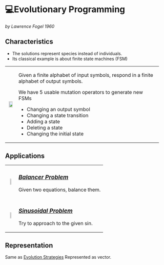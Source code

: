 # 💻Evolutionary Programming


_by Lawrence Fogel 1960_

## **Characteristics**

* The solutions represent species instead of individuals.
* Its classical example is about finite state machines (FSM)

<table><tr><td>
<p align="center">
<img width="80%" src="https://raw.githubusercontent.com/saracarolina12/IA_School/master/Semestres/Optimizaci%C3%B3n%20y%20Metaheur%C3%ADsticas%20II/Cheat%20Sheets/imgs/EP_FSM.png"> </img>

        
</p>

</td><td>

Given a finite alphabet of input symbols, respond in a finite alphabet of output symbols.

We have 5 usable mutation operators to generate new FSMs

* Changing an output symbol
* Changing a state transition
* Adding a state
* Deleting a state
* Changing the initial state


</td><tr>
</table>


## **Applications**
<table><tr><td>
<p align="center">
<img width="30%" src="https://raw.githubusercontent.com/saracarolina12/IA_School/master/Semestres/Optimizaci%C3%B3n%20y%20Metaheur%C3%ADsticas%20II/Cheat%20Sheets/imgs/EP_prob_balancer.png"> </img>

        
</p>

</td><td>

### <u> _[Balancer Problem](https://github.com/saracarolina12/IA_School/tree/master/Semestres/Optimizaci%C3%B3n%20y%20Metaheur%C3%ADsticas%20II/Evolutionary%20Computation/EvolutionaryProgramming/Balancer)_ </u>

Given two equations, balance them.



</td><tr>

<tr><td>
<p align="center">
<img width="30%" src="https://raw.githubusercontent.com/saracarolina12/IA_School/master/Semestres/Optimizaci%C3%B3n%20y%20Metaheur%C3%ADsticas%20II/Cheat%20Sheets/imgs/EP_prob_sinusoidal.png"> </img>

        
</p>

</td><td>

### <u> _[Sinusoidal Problem](https://github.com/saracarolina12/IA_School/tree/master/Semestres/Optimizaci%C3%B3n%20y%20Metaheur%C3%ADsticas%20II/Evolutionary%20Computation/EvolutionaryProgramming/Balancer)_ </u>

Try to approach to the given sin.


</td><tr>
</table>



## **Representation**
Same as [Evolution Strategies](https://github.com/saracarolina12/IA_School/blob/master/Semestres/Optimizaci%C3%B3n%20y%20Metaheur%C3%ADsticas%20II/Cheat%20Sheets/EvolutionStrategies.md) Represented as vector.

